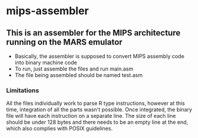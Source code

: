 # mips-assembler
## This is an assembler for the MIPS architecture running on the MARS emulator
* Basically, the assembler is supposed to convert MIPS assembly code into binary machine code
* To run, just assemble the files and run main.asm
* The file being assembled should be named test.asm
### Limitations
All the files individually work to parse R type instructions, however at this time, integration of all the parts wasn't possible. Once integrated, the binary file will have each instruction on a separate line. The size of each line should be under 128 bytes and there needs to be an empty line at the end, which also complies with POSIX guidelines.
